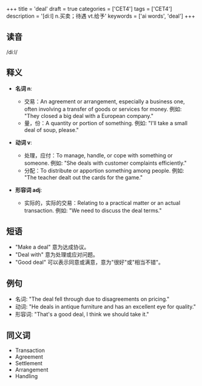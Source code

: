 +++
title = 'deal'
draft = true
categories = ['CET4']
tags = ['CET4']
description = '[diːl] n.买卖；待遇 vt.给予'
keywords = ['ai words', 'deal']
+++

## 读音
/diːl/

## 释义
- **名词 n**:
  - 交易：An agreement or arrangement, especially a business one, often involving a transfer of goods or services for money. 例如: "They closed a big deal with a European company."
  - 量，份：A quantity or portion of something. 例如: "I'll take a small deal of soup, please."

- **动词 v**:
  - 处理，应付：To manage, handle, or cope with something or someone. 例如: "She deals with customer complaints efficiently."
  - 分配：To distribute or apportion something among people. 例如: "The teacher dealt out the cards for the game."

- **形容词 adj**:
  - 实际的，实际的交易：Relating to a practical matter or an actual transaction. 例如: "We need to discuss the deal terms."

## 短语
- "Make a deal" 意为达成协议。
- "Deal with" 意为处理或应对问题。
- "Good deal" 可以表示同意或满意，意为"很好"或"相当不错"。

## 例句
- 名词: "The deal fell through due to disagreements on pricing."
- 动词: "He deals in antique furniture and has an excellent eye for quality."
- 形容词: "That's a good deal, I think we should take it."

## 同义词
- Transaction
- Agreement
- Settlement
- Arrangement
- Handling
